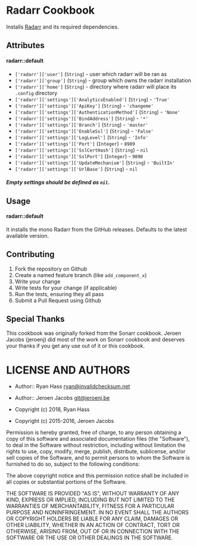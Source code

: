 Radarr Cookbook
===============
Installs [Radarr](https://radarr.video) and its required dependencies.

Attributes
----------
#### radarr::default
- `['radarr']['user']` (`String`) - user which radarr will be ran as
- `['radarr']['group']` (`String`) - group which owns the radarr installation
- `['radarr']['home']` (`String`) - directory where radarr will place its `.config` directory
- `['radarr']['settings']['AnalyticsEnabled']` (`String`) - `'True'`
- `['radarr']['settings']['ApiKey']` (`String`) - `'changeme'`
- `['radarr']['settings']['AuthenticationMethod']` (`String`) - `'None'`
- `['radarr']['settings']['BindAddress']` (`String`) - `'*'`
- `['radarr']['settings']['Branch']` (`String`) - `'master'`
- `['radarr']['settings']['EnableSsl']` (`String`) - `'False'`
- `['radarr']['settings']['LogLevel']` (`String`) - `'Info'`
- `['radarr']['settings']['Port']` (`Integer`) - `8989`
- `['radarr']['settings']['SslCertHash']` (`String`) - `nil`
- `['radarr']['settings']['SslPort']` (`Integer`) - `9898`
- `['radarr']['settings']['UpdateMechanism']` (`String`) - `'BuiltIn'`
- `['radarr']['settings']['UrlBase']` (`String`) - `nil`

##### Empty settings should be defined as `nil`.

Usage
-----
#### radarr::default

It installs the mono Radarr from the GitHub releases. Defaults to the latest available version.

Contributing
------------

1. Fork the repository on Github
2. Create a named feature branch (like `add_component_x`)
3. Write your change
4. Write tests for your change (if applicable)
5. Run the tests, ensuring they all pass
6. Submit a Pull Request using Github

Special Thanks
--------------
This cookbook was originally forked from the Sonarr cookbook.
Jeroen Jacobs (jeroenj) did most of the work on Sonarr cookbook and deserves your
thanks if you get any use out of it or this cookbook.

LICENSE AND AUTHORS
===================

* Author:: Ryan Hass <ryan@invalidchecksum.net>
* Author:: Jeroen Jacobs <git@jeroenj.be>

* Copyright (c) 2018, Ryan Hass
* Copyright (c) 2015-2016, Jeroen Jacobs

Permission is hereby granted, free of charge, to any person obtaining
a copy of this software and associated documentation files (the
"Software"), to deal in the Software without restriction, including
without limitation the rights to use, copy, modify, merge, publish,
distribute, sublicense, and/or sell copies of the Software, and to
permit persons to whom the Software is furnished to do so, subject to
the following conditions:

The above copyright notice and this permission notice shall be
included in all copies or substantial portions of the Software.

THE SOFTWARE IS PROVIDED "AS IS", WITHOUT WARRANTY OF ANY KIND,
EXPRESS OR IMPLIED, INCLUDING BUT NOT LIMITED TO THE WARRANTIES OF
MERCHANTABILITY, FITNESS FOR A PARTICULAR PURPOSE AND
NONINFRINGEMENT. IN NO EVENT SHALL THE AUTHORS OR COPYRIGHT HOLDERS BE
LIABLE FOR ANY CLAIM, DAMAGES OR OTHER LIABILITY, WHETHER IN AN ACTION
OF CONTRACT, TORT OR OTHERWISE, ARISING FROM, OUT OF OR IN CONNECTION
WITH THE SOFTWARE OR THE USE OR OTHER DEALINGS IN THE SOFTWARE.
